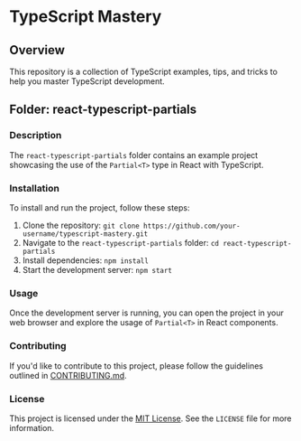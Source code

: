 # TypeScript Mastery

## Overview

This repository is a collection of TypeScript examples, tips, and tricks to help you master TypeScript development.

## Folder: react-typescript-partials

### Description

The `react-typescript-partials` folder contains an example project showcasing the use of the `Partial<T>` type in React with TypeScript.

### Installation

To install and run the project, follow these steps:

1. Clone the repository: `git clone https://github.com/your-username/typescript-mastery.git`
2. Navigate to the `react-typescript-partials` folder: `cd react-typescript-partials`
3. Install dependencies: `npm install`
4. Start the development server: `npm start`

### Usage

Once the development server is running, you can open the project in your web browser and explore the usage of `Partial<T>` in React components.

### Contributing

If you'd like to contribute to this project, please follow the guidelines outlined in [CONTRIBUTING.md](link-to-contributing.md).

### License

This project is licensed under the [MIT License](link-to-license.md). See the `LICENSE` file for more information.
